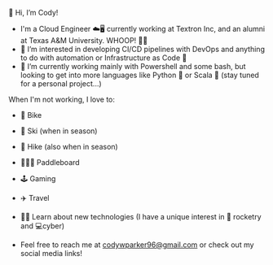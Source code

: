 👋 Hi, I’m Cody!

- I'm a Cloud Engineer ☁️🖥️ currently working at Textron Inc, and an alumni at Texas A&M University. WHOOP! 👍🏽
- 👀 I’m interested in developing CI/CD pipelines with DevOps and anything to do with automation or Infrastructure as Code 🤖
- 🌱 I’m currently working mainly with Powershell and some bash, but looking to get into more languages like Python 🐍 or Scala :red_circle: (stay tuned for a personal project...)

When I'm not working, I love to:
- 🚴 Bike
- 🎿 Ski (when in season)
- 🥾 Hike (also when in season)
- 🚣🏿‍♀️ Paddleboard
- 🕹️ Gaming
- ✈️ Travel
- 👨‍💻 Learn about new technologies (I have a unique interest in 🚀 rocketry and 💻cyber)

- Feel free to reach me at codywparker96@gmail.com or check out my social media links!



